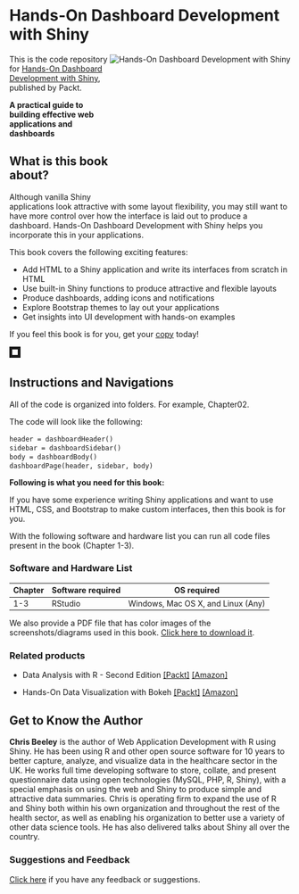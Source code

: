 # Hands-On Dashboard Development with Shiny

<a href="https://www.packtpub.com/big-data-and-business-intelligence/hands-dashboard-development-shiny?utm_source=github&utm_medium=repository&utm_campaign=9781789611557"><img src="https://d255esdrn735hr.cloudfront.net/sites/default/files/imagecache/ppv4_main_book_cover/11943_cover.png" alt="Hands-On Dashboard Development with Shiny" height="256px" align="right"></a>

This is the code repository for [Hands-On Dashboard Development with Shiny](https://www.packtpub.com/big-data-and-business-intelligence/hands-dashboard-development-shiny?utm_source=github&utm_medium=repository&utm_campaign=9781789611557), published by Packt.

**A practical guide to building effective web applications and dashboards**

## What is this book about?

Although vanilla Shiny applications look attractive with some layout flexibility, you may still want to have more control over how the interface is laid out to produce a dashboard. Hands-On Dashboard Development with Shiny helps you incorporate this in your applications.

This book covers the following exciting features:
* Add HTML to a Shiny application and write its interfaces from scratch in HTML
* Use built-in Shiny functions to produce attractive and flexible layouts
* Produce dashboards, adding icons and notifications
* Explore Bootstrap themes to lay out your applications
* Get insights into UI development with hands-on examples

If you feel this book is for you, get your [copy](https://www.amazon.com/dp/1789611555) today!

<a href="https://www.packtpub.com/?utm_source=github&utm_medium=banner&utm_campaign=GitHubBanner"><img src="https://raw.githubusercontent.com/PacktPublishing/GitHub/master/GitHub.png" 
alt="https://www.packtpub.com/" border="5" /></a>


## Instructions and Navigations
All of the code is organized into folders. For example, Chapter02.

The code will look like the following:
```
header = dashboardHeader() 
sidebar = dashboardSidebar() 
body = dashboardBody() 
dashboardPage(header, sidebar, body) 
```

**Following is what you need for this book:**

If you have some experience writing Shiny applications and want to use HTML, CSS, and Bootstrap to make custom interfaces, then this book is for you.	

With the following software and hardware list you can run all code files present in the book (Chapter 1-3).

### Software and Hardware List

| Chapter  | Software required                   | OS required                        |
| -------- | ------------------------------------| -----------------------------------|
| 1-3        | RStudio                | Windows, Mac OS X, and Linux (Any) |


We also provide a PDF file that has color images of the screenshots/diagrams used in this book. [Click here to download it](https://www.packtpub.com/sites/default/files/downloads/HandsOnDashboardDevelopmentwithShiny_ColorImages.pdf).


### Related products <Other books you may enjoy>
* Data Analysis with R - Second Edition [[Packt]](https://www.packtpub.com/big-data-and-business-intelligence/data-analysis-r-second-edition?utm_source=github&utm_medium=repository&utm_campaign=9781788393720) [[Amazon]](https://www.amazon.com/dp/1788393724)

* Hands-On Data Visualization with Bokeh [[Packt]](https://www.packtpub.com/big-data-and-business-intelligence/hands-data-visualization-bokeh?utm_source=github&utm_medium=repository&utm_campaign=9781789135404) [[Amazon]](https://www.amazon.com/dp/1789135400)

## Get to Know the Author
**Chris Beeley** is the author of Web Application Development with R using Shiny. He has been using R and other open source software for 10 years to better capture, analyze, and visualize data in the healthcare sector in the UK. He works full time developing software to store, collate, and present questionnaire data using open technologies (MySQL, PHP, R, Shiny), with a special emphasis on using the web and Shiny to produce simple and attractive data summaries. Chris is operating firm to expand the use of R and Shiny both within his own organization and throughout the rest of the health sector, as well as enabling his organization to better use a variety of other data science tools. He has also delivered talks about Shiny all over the country.



### Suggestions and Feedback
[Click here](https://docs.google.com/forms/d/e/1FAIpQLSdy7dATC6QmEL81FIUuymZ0Wy9vH1jHkvpY57OiMeKGqib_Ow/viewform) if you have any feedback or suggestions.
